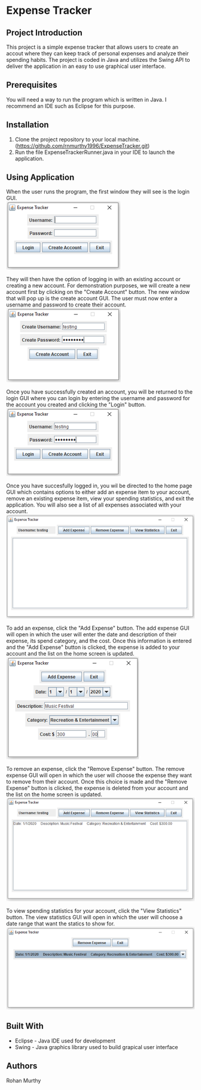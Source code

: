 # Expense Tracker
## Project Introduction

This project is a simple expense tracker that allows users to create an accout where they can keep track of personal expenses and analyze their spending habits.
The project is coded in Java and utilizes the Swing API to deliver the application in an easy to use graphical user interface.

## Prerequisites

You will need a way to run the program which is written in Java. I recommend an IDE such as Eclipse for this purpose.

## Installation

1. Clone the project repository to your local machine. (https://github.com/rnmurthy1996/ExpenseTracker.git)
2. Run the file ExpenseTrackerRunner.java in your IDE to launch the application.

## Using Application

When the user runs the program, the first window they will see is the login GUI.  
![](Expense%20Tracker/Images/ET1.PNG)

They will then have the option of logging in with an existing account or creating a new account. For demonstration purposes, we will create a new account first by clicking on the "Create Account" button. The new window that will pop up is the create account GUI. The user must now enter a username and password to create their account.  
![](Expense%20Tracker/Images/ET2.PNG)

Once you have successfully created an account, you will be returned to the login GUI where you can login by entering the username and password for the account you created and clicking the "Login" button.  
![](Expense%20Tracker/Images/ET3.PNG)

Once you have succesfully logged in, you wil be directed to the home page GUI which contains options to either add an expense item to your account, remove an existing expense item, view your spending statistics, and exit the application. You will also see a list of all expenses associated with your account.  
![](Expense%20Tracker/Images/ET4.PNG)

To add an expense, click the "Add Expense" button. The add expense GUI will open in which the user will enter the date and description of their expense, its spend category, and the cost. Once this information is entered and the "Add Expense" button is clicked, the expense is added to your account and the list on the home screen is updated.  
![](Expense%20Tracker/Images/ET5.PNG)

To remove an expense, click the "Remove Expense" button. The remove expense GUI will open in which the user will choose the expense they want to remove from their account. Once this choice is made and the "Remove Expense" button is clicked, the expense is deleted from your account and the list on the home screen is updated.  
![](Expense%20Tracker/Images/ET6.PNG)

To view spending statistics for your account, click the "View Statistics" button. The view statistics GUI will open in which the user will choose a date range that want the statics to show for.
![](Expense%20Tracker/Images/ET7.PNG)

## Built With
* Eclipse - Java IDE used for development
* Swing - Java graphics library used to build grapical user interface

## Authors
Rohan Murthy  
